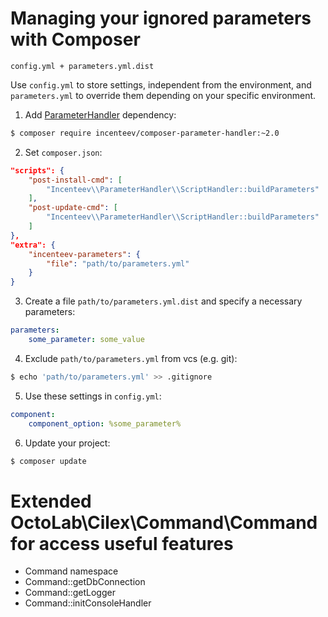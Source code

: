 # Managing your ignored parameters with Composer

`config.yml + parameters.yml.dist`

Use `config.yml` to store settings, independent from the environment, and `parameters.yml` to override them
depending on your specific environment.

1. Add [ParameterHandler](https://github.com/Incenteev/ParameterHandler) dependency:
```bash
$ composer require incenteev/composer-parameter-handler:~2.0
```
2. Set `composer.json`:
```json
"scripts": {
    "post-install-cmd": [
        "Incenteev\\ParameterHandler\\ScriptHandler::buildParameters"
    ],
    "post-update-cmd": [
        "Incenteev\\ParameterHandler\\ScriptHandler::buildParameters"
    ]
},
"extra": {
    "incenteev-parameters": {
        "file": "path/to/parameters.yml"
    }
}
```
3. Create a file `path/to/parameters.yml.dist` and specify a necessary parameters:
```yaml
parameters:
    some_parameter: some_value
```
4. Exclude `path/to/parameters.yml` from vcs (e.g. git):
```bash
$ echo 'path/to/parameters.yml' >> .gitignore
```
5. Use these settings in `config.yml`:
```yaml
component:
    component_option: %some_parameter%
```
6. Update your project:
```bash
$ composer update
```

# Extended OctoLab\Cilex\Command\Command for access useful features

* Command namespace
* Command::getDbConnection
* Command::getLogger
* Command::initConsoleHandler
